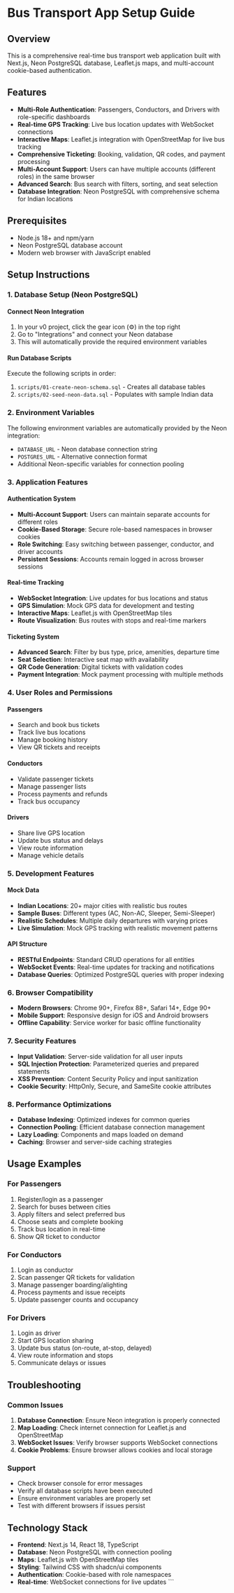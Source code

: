 # Bus Transport App Setup Guide

## Overview
This is a comprehensive real-time bus transport web application built with Next.js, Neon PostgreSQL database, Leaflet.js maps, and multi-account cookie-based authentication.

## Features
- **Multi-Role Authentication**: Passengers, Conductors, and Drivers with role-specific dashboards
- **Real-time GPS Tracking**: Live bus location updates with WebSocket connections
- **Interactive Maps**: Leaflet.js integration with OpenStreetMap for live bus tracking
- **Comprehensive Ticketing**: Booking, validation, QR codes, and payment processing
- **Multi-Account Support**: Users can have multiple accounts (different roles) in the same browser
- **Advanced Search**: Bus search with filters, sorting, and seat selection
- **Database Integration**: Neon PostgreSQL with comprehensive schema for Indian locations

## Prerequisites
- Node.js 18+ and npm/yarn
- Neon PostgreSQL database account
- Modern web browser with JavaScript enabled

## Setup Instructions

### 1. Database Setup (Neon PostgreSQL)

#### Connect Neon Integration
1. In your v0 project, click the gear icon (⚙️) in the top right
2. Go to "Integrations" and connect your Neon database
3. This will automatically provide the required environment variables

#### Run Database Scripts
Execute the following scripts in order:
1. `scripts/01-create-neon-schema.sql` - Creates all database tables
2. `scripts/02-seed-neon-data.sql` - Populates with sample Indian data

### 2. Environment Variables
The following environment variables are automatically provided by the Neon integration:
- `DATABASE_URL` - Neon database connection string
- `POSTGRES_URL` - Alternative connection format
- Additional Neon-specific variables for connection pooling

### 3. Application Features

#### Authentication System
- **Multi-Account Support**: Users can maintain separate accounts for different roles
- **Cookie-Based Storage**: Secure role-based namespaces in browser cookies
- **Role Switching**: Easy switching between passenger, conductor, and driver accounts
- **Persistent Sessions**: Accounts remain logged in across browser sessions

#### Real-time Tracking
- **WebSocket Integration**: Live updates for bus locations and status
- **GPS Simulation**: Mock GPS data for development and testing
- **Interactive Maps**: Leaflet.js with OpenStreetMap tiles
- **Route Visualization**: Bus routes with stops and real-time markers

#### Ticketing System
- **Advanced Search**: Filter by bus type, price, amenities, departure time
- **Seat Selection**: Interactive seat map with availability
- **QR Code Generation**: Digital tickets with validation codes
- **Payment Integration**: Mock payment processing with multiple methods

### 4. User Roles and Permissions

#### Passengers
- Search and book bus tickets
- Track live bus locations
- Manage booking history
- View QR tickets and receipts

#### Conductors
- Validate passenger tickets
- Manage passenger lists
- Process payments and refunds
- Track bus occupancy

#### Drivers
- Share live GPS location
- Update bus status and delays
- View route information
- Manage vehicle details

### 5. Development Features

#### Mock Data
- **Indian Locations**: 20+ major cities with realistic bus routes
- **Sample Buses**: Different types (AC, Non-AC, Sleeper, Semi-Sleeper)
- **Realistic Schedules**: Multiple daily departures with varying prices
- **Live Simulation**: Mock GPS tracking with realistic movement patterns

#### API Structure
- **RESTful Endpoints**: Standard CRUD operations for all entities
- **WebSocket Events**: Real-time updates for tracking and notifications
- **Database Queries**: Optimized PostgreSQL queries with proper indexing

### 6. Browser Compatibility
- **Modern Browsers**: Chrome 90+, Firefox 88+, Safari 14+, Edge 90+
- **Mobile Support**: Responsive design for iOS and Android browsers
- **Offline Capability**: Service worker for basic offline functionality

### 7. Security Features
- **Input Validation**: Server-side validation for all user inputs
- **SQL Injection Protection**: Parameterized queries and prepared statements
- **XSS Prevention**: Content Security Policy and input sanitization
- **Cookie Security**: HttpOnly, Secure, and SameSite cookie attributes

### 8. Performance Optimizations
- **Database Indexing**: Optimized indexes for common queries
- **Connection Pooling**: Efficient database connection management
- **Lazy Loading**: Components and maps loaded on demand
- **Caching**: Browser and server-side caching strategies

## Usage Examples

### For Passengers
1. Register/login as a passenger
2. Search for buses between cities
3. Apply filters and select preferred bus
4. Choose seats and complete booking
5. Track bus location in real-time
6. Show QR ticket to conductor

### For Conductors
1. Login as conductor
2. Scan passenger QR tickets for validation
3. Manage passenger boarding/alighting
4. Process payments and issue receipts
5. Update passenger counts and occupancy

### For Drivers
1. Login as driver
2. Start GPS location sharing
3. Update bus status (on-route, at-stop, delayed)
4. View route information and stops
5. Communicate delays or issues

## Troubleshooting

### Common Issues
1. **Database Connection**: Ensure Neon integration is properly connected
2. **Map Loading**: Check internet connection for Leaflet.js and OpenStreetMap
3. **WebSocket Issues**: Verify browser supports WebSocket connections
4. **Cookie Problems**: Ensure browser allows cookies and local storage

### Support
- Check browser console for error messages
- Verify all database scripts have been executed
- Ensure environment variables are properly set
- Test with different browsers if issues persist

## Technology Stack
- **Frontend**: Next.js 14, React 18, TypeScript
- **Database**: Neon PostgreSQL with connection pooling
- **Maps**: Leaflet.js with OpenStreetMap tiles
- **Styling**: Tailwind CSS with shadcn/ui components
- **Authentication**: Cookie-based with role namespaces
- **Real-time**: WebSocket connections for live updates
\`\`\`

```tsx file="" isHidden
